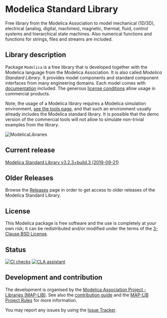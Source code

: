 # Modelica Standard Library

Free library from the Modelica Association to model mechanical (1D/3D), electrical (analog, digital, machines), magnetic, thermal, fluid, control systems and hierarchical state machines. Also numerical functions and functions for strings, files and streams are included.

## Library description

Package `Modelica` is a free library that is developed together with the Modelica language from the Modelica Association. It is also called *Modelica Standard Library*. It provides model components and standard component interfaces from many engineering domains. Each model comes with [documentation](https://doc.modelica.org/) included. The generous [license conditions](LICENSE) allow usage in commercial products.

Note, the usage of a Modelica library requires a Modelica simulation environment, [see the tools page](https://www.modelica.org/tools/), and that such an environment usually already includes the Modelica standard library. It is possible that the demo version of the commercial tools will not allow to simulate non-trivial examples from the library.

![ModelicaLibraries](Modelica/Resources/Images/UsersGuide/ModelicaLibraries.png)

## Current release

[Modelica Standard Library v3.2.3+build.3 (2019-09-21)](https://github.com/modelica/ModelicaStandardLibrary/releases/tag/v3.2.3+build.3)

## Older Releases

Browse the [Releases](https://github.com/modelica/ModelicaStandardLibrary/releases) page in order to get access to older releases of the Modelica Standard Library.

## License

This Modelica package is free software and the use is completely at your own risk;
it can be redistributed and/or modified under the terms of the [3-Clause BSD License](LICENSE).

## Status

[![CI checks](https://travis-ci.org/modelica/ModelicaStandardLibrary.svg?branch=master)](https://travis-ci.org/modelica/ModelicaStandardLibrary) [![CLA assistant](https://cla-assistant.io/readme/badge/modelica/ModelicaStandardLibrary)](https://cla-assistant.io/modelica/ModelicaStandardLibrary)

## Development and contribution

The development is organised by the [Modelica Association Project - Libraries (MAP-LIB)](https://www.modelica.org/projects).
See also the [contribution guide](CONTRIBUTING.md) and the [MAP-LIB Project Rules](https://github.com/modelica/MAP-LIB_ProjectRules) for more information.

You may report any issues by using the [Issue Tracker](https://github.com/modelica/ModelicaStandardLibrary/issues).
